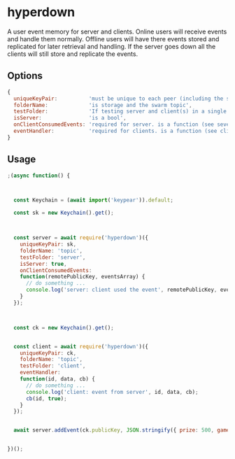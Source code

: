 # hyperdown
A user event memory for server and clients. Online users will receive events and handle them normally. Offline users will have there events stored and replicated for later retrieval and handling. If the server goes down all the clients will still store and replicate the events.

## Options
```js
{
  uniqueKeyPair:          'must be unique to each peer (including the server peer) and be able to reproduce socket.remotePublicKey',
  folderName:             'is storage and the swarm topic',
  testFolder:             'If testing server and client(s) in a single script this will move the storage to an inner folder of folderName',
  isServer:               'is a bool',
  onClientConsumedEvents: 'required for server. is a function (see sever example)',
  eventHandler:           'required for clients. is a function (see client example)'
}
```

## Usage
```js
;(async function() {



  const Keychain = (await import('keypear')).default;

  const sk = new Keychain().get();



  const server = await require('hyperdown')({
    uniqueKeyPair: sk,
    folderName: 'topic',
    testFolder: 'server',
    isServer: true,
    onClientConsumedEvents:
    function(remotePublicKey, eventsArray) {
      // do something ...
      console.log('server: client used the event', remotePublicKey, eventsArray);
    }
  });



  const ck = new Keychain().get();


  const client = await require('hyperdown')({
    uniqueKeyPair: ck,
    folderName: 'topic',
    testFolder: 'client',
    eventHandler:
    function(id, data, cb) {
      // do something ...
      console.log('client: event from server', id, data, cb);
      cb(id, true);
    }
  });


  await server.addEvent(ck.publicKey, JSON.stringify({ prize: 500, game: 'robots' })); // give a client an event


})();
```
